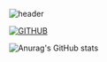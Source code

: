 <!--
**seungyeonk/seungyeonk** is a ✨ _special_ ✨ repository because its `README.md` (this file) appears on your GitHub profile.

Here are some ideas to get you started:

- 🔭 I’m currently working on ...
- 🌱 I’m currently learning ...
- 👯 I’m looking to collaborate on ...
- 🤔 I’m looking for help with ...
- 💬 Ask me about ...
- 📫 How to reach me: ...
- 😄 Pronouns: ...
- ⚡ Fun fact: ...
-->
![header](https://capsule-render.vercel.app/api?type=waving&color=timeGradient&text=Welcome%20to%20yoni's%20GitHub%20👋&animation=twinkling&fontSize=35&fontAlignY=40&fontAlign=70&height=250)

[![GITHUB](https://hits.seeyoufarm.com/api/count/incr/badge.svg?url=https%3A%2F%2Fgithub.com%2Fseungyeonk&count_bg=%23F29494&title_bg=%232F2E2E&icon=github.svg&icon_color=%23FFFFFF&title=GITHUB&edge_flat=false)](https://github.com/seungyeonk)

![Anurag's GitHub stats](https://github-readme-stats.vercel.app/api?username=seungyeonk&show_icons=true)
